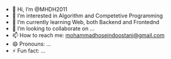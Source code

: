 - 👋 Hi, I’m @MHDH2011
- 👀 I’m interested in Algorithm and Competetive Programming
- 🌱 I’m currently learning Web, both Backend and Frontednd
- 💞️ I’m looking to collaborate on ...
- 📫 How to reach me: mohammadhoseindoostani@gmail.com
- 😄 Pronouns: ...
- ⚡ Fun fact: ...

<!---
MHDH2011/MHDH2011 is a ✨ special ✨ repository because its `README.md` (this file) appears on your GitHub profile.
You can click the Preview link to take a look at your changes.
--->
